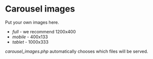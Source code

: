 Carousel images
===============

Put your own images here.

* *full* - we recommend 1200x400
* *mobile* - 400x133
* *tablet* - 1000x333

*carousel_images.php* automatically chooses which files will be served.
